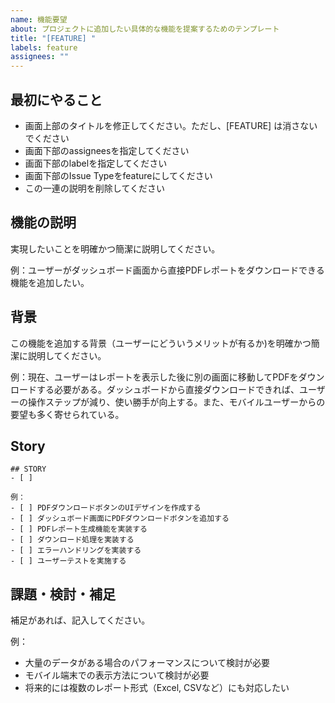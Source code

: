 ```yaml
---
name: 機能要望
about: プロジェクトに追加したい具体的な機能を提案するためのテンプレート
title: "[FEATURE] "
labels: feature
assignees: ""
---
```


## 最初にやること
- 画面上部のタイトルを修正してください。ただし、[FEATURE] は消さないでください
- 画面下部のassigneesを指定してください
- 画面下部のlabelを指定してください
- 画面下部のIssue Typeをfeatureにしてください
- この一連の説明を削除してください

## 機能の説明

実現したいことを明確かつ簡潔に説明してください。

例：ユーザーがダッシュボード画面から直接PDFレポートをダウンロードできる機能を追加したい。

## 背景

この機能を追加する背景（ユーザーにどういうメリットが有るか)を明確かつ簡潔に説明してください。

例：現在、ユーザーはレポートを表示した後に別の画面に移動してPDFをダウンロードする必要がある。ダッシュボードから直接ダウンロードできれば、ユーザーの操作ステップが減り、使い勝手が向上する。また、モバイルユーザーからの要望も多く寄せられている。

## Story


```tasklist
## STORY
- [ ] 

例：
- [ ] PDFダウンロードボタンのUIデザインを作成する
- [ ] ダッシュボード画面にPDFダウンロードボタンを追加する
- [ ] PDFレポート生成機能を実装する
- [ ] ダウンロード処理を実装する
- [ ] エラーハンドリングを実装する
- [ ] ユーザーテストを実施する
```


## 課題・検討・補足

補足があれば、記入してください。

例：
- 大量のデータがある場合のパフォーマンスについて検討が必要
- モバイル端末での表示方法について検討が必要
- 将来的には複数のレポート形式（Excel, CSVなど）にも対応したい